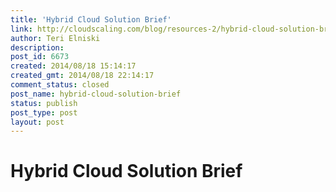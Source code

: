 ```yaml
---
title: 'Hybrid Cloud Solution Brief'
link: http://cloudscaling.com/blog/resources-2/hybrid-cloud-solution-brief/
author: Teri Elniski
description: 
post_id: 6673
created: 2014/08/18 15:14:17
created_gmt: 2014/08/18 22:14:17
comment_status: closed
post_name: hybrid-cloud-solution-brief
status: publish
post_type: post
layout: post
---
```


# Hybrid Cloud Solution Brief

